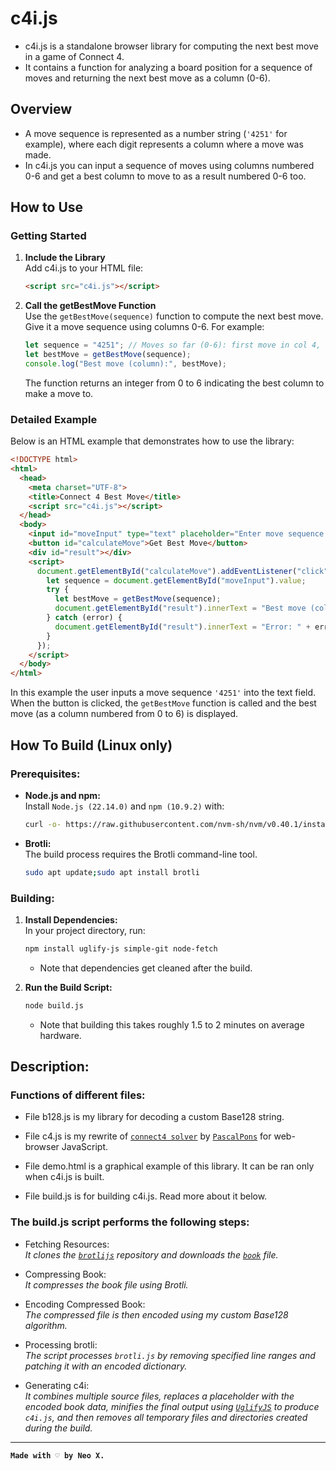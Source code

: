 # c4i.js

- c4i.js is a standalone browser library for computing the next best move in a game of Connect 4.
- It contains a function for analyzing a board position for a sequence of moves and returning the next best move as a column (0-6).

## Overview

- A move sequence is represented as a number string (`'4251'` for example), where each digit represents a column where a move was made.
- In c4i.js you can input a sequence of moves using columns numbered 0-6 and get a best column to move to as a result numbered 0-6 too.

## How to Use
### Getting Started

1. **Include the Library**  
   Add c4i.js to your HTML file:
   ```html
   <script src="c4i.js"></script>
   ```

2. **Call the getBestMove Function**  
   Use the `getBestMove(sequence)` function to compute the next best move. Give it a move sequence using columns 0-6. For example:

   ```js
   let sequence = "4251"; // Moves so far (0-6): first move in col 4, then col 2, etc.
   let bestMove = getBestMove(sequence);
   console.log("Best move (column):", bestMove);
   ```
   
   The function returns an integer from 0 to 6 indicating the best column to make a move to.

### Detailed Example

Below is an HTML example that demonstrates how to use the library:

```html
<!DOCTYPE html>
<html>
  <head>
    <meta charset="UTF-8">
    <title>Connect 4 Best Move</title>
    <script src="c4i.js"></script>
  </head>
  <body>
    <input id="moveInput" type="text" placeholder="Enter move sequence (e.g. 4251)" />
    <button id="calculateMove">Get Best Move</button>
    <div id="result"></div>
    <script>
      document.getElementById("calculateMove").addEventListener("click", function() {
        let sequence = document.getElementById("moveInput").value;
        try {
          let bestMove = getBestMove(sequence);
          document.getElementById("result").innerText = "Best move (column): " + bestMove;
        } catch (error) {
          document.getElementById("result").innerText = "Error: " + error.message;
        }
      });
    </script>
  </body>
</html>
```

In this example the user inputs a move sequence `'4251'` into the text field. When the button is clicked, the `getBestMove` function is called and the best move (as a column numbered from 0 to 6) is displayed.

## How To Build (Linux only)
### Prerequisites:

- **Node.js and npm:**  
  Install `Node.js (22.14.0)` and `npm (10.9.2)` with:

  ```bash
  curl -o- https://raw.githubusercontent.com/nvm-sh/nvm/v0.40.1/install.sh|bash;nvm install 22
  ```
  
- **Brotli:**  
  The build process requires the Brotli command-line tool.

  ```bash
  sudo apt update;sudo apt install brotli
  ```

### Building:

1. **Install Dependencies:**  
   In your project directory, run:

   ```bash
   npm install uglify-js simple-git node-fetch
   ```
    - Note that dependencies get cleaned after the build.

2. **Run the Build Script:**

   ```bash
   node build.js
   ```
   - Note that building this takes roughly 1.5 to 2 minutes on average hardware.

## Description:

### Functions of different files:

   - File b128.js is my library for decoding a custom Base128 string.
 
   - File c4.js is my rewrite of [`connect4 solver`](https://github.com/PascalPons/connect4) by [`PascalPons`](https://github.com/PascalPons) for web-browser JavaScript.
   - File demo.html is a graphical example of this library. It can be ran only when c4i.js is built.
   - File build.js is for building c4i.js. Read more about it below.

### The build.js script performs the following steps:

- Fetching Resources:  
  *It clones the [`brotlijs`](https://github.com/dominikhlbg/brotlijs) repository and downloads the [`book`](https://github.com/PascalPons/connect4/releases/download/book/7x6.book) file.*

- Compressing Book:  
  *It compresses the book file using Brotli.*

- Encoding Compressed Book:  
  *The compressed file is then encoded using my custom Base128 algorithm.*

- Processing brotli:  
  *The script processes `brotli.js` by removing specified line ranges and patching it with an encoded dictionary.*

- Generating c4i:  
  *It combines multiple source files, replaces a placeholder with the encoded book data, minifies the final output using [`UglifyJS`](https://www.npmjs.com/package/uglify-js) to produce `c4i.js`, and then removes all temporary files and directories created during the build.*

---

**`Made with ♡ by Neo X.`**
